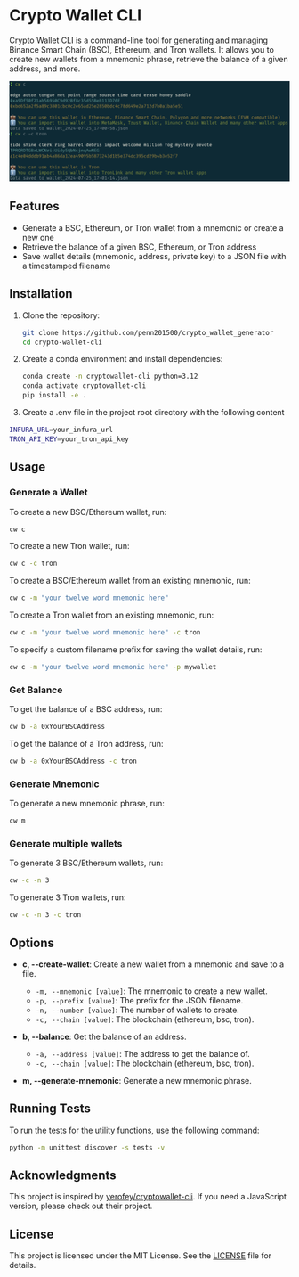 # Crypto Wallet CLI

Crypto Wallet CLI is a command-line tool for generating and managing Binance Smart Chain (BSC), Ethereum, and Tron wallets. It allows you to create new wallets from a mnemonic phrase, retrieve the balance of a given address, and more.

![Crypto Wallet CLI](./images/create-new-wallet-v2.png)


## Features

- Generate a BSC, Ethereum, or Tron wallet from a mnemonic or create a new one
- Retrieve the balance of a given BSC, Ethereum, or Tron address
- Save wallet details (mnemonic, address, private key) to a JSON file with a timestamped filename

## Installation

1. Clone the repository:

   ```bash
   git clone https://github.com/penn201500/crypto_wallet_generator
   cd crypto-wallet-cli
   ```
2. Create a conda environment and install dependencies:

   ```bash
   conda create -n cryptowallet-cli python=3.12
   conda activate cryptowallet-cli
   pip install -e .
   ```
   
3. Create a .env file in the project root directory with the following content
```bash
INFURA_URL=your_infura_url
TRON_API_KEY=your_tron_api_key
```

## Usage

### Generate a Wallet

To create a new BSC/Ethereum wallet, run:

```bash
cw c
```

To create a new Tron wallet, run:
```bash
cw c -c tron
```

To create a BSC/Ethereum wallet from an existing mnemonic, run:

```bash
cw c -m "your twelve word mnemonic here"
```

To create a Tron wallet from an existing mnemonic, run:

```bash
cw c -m "your twelve word mnemonic here" -c tron
```

To specify a custom filename prefix for saving the wallet details, run:

```bash
cw c -m "your twelve word mnemonic here" -p mywallet
```

### Get Balance

To get the balance of a BSC address, run:

```bash
cw b -a 0xYourBSCAddress
```

To get the balance of a Tron address, run:

```bash
cw b -a 0xYourBSCAddress -c tron
```

### Generate Mnemonic

To generate a new mnemonic phrase, run:

```bash
cw m
```

### Generate multiple wallets

To generate 3 BSC/Ethereum wallets, run:

```bash
cw -c -n 3
```
To generate 3 Tron wallets, run:

```bash
cw -c -n 3 -c tron
```

## Options

- **c, --create-wallet**: Create a new wallet from a mnemonic and save to a file.
   - `-m, --mnemonic [value]`: The mnemonic to create a new wallet.
   - `-p, --prefix [value]`: The prefix for the JSON filename.
   - `-n, --number [value]`: The number of wallets to create.
   - `-c, --chain [value]`: The blockchain (ethereum, bsc, tron).

- **b, --balance**: Get the balance of an address.
   - `-a, --address [value]`: The address to get the balance of.
   - `-c, --chain [value]`: The blockchain (ethereum, bsc, tron).

- **m, --generate-mnemonic**: Generate a new mnemonic phrase.

## Running Tests

To run the tests for the utility functions, use the following command:

```bash
python -m unittest discover -s tests -v
```

## Acknowledgments

This project is inspired by [yerofey/cryptowallet-cli](https://github.com/yerofey/cryptowallet-cli). If you need a JavaScript version, please check out their project.

## License

This project is licensed under the MIT License. See the [LICENSE](LICENSE) file for details.
